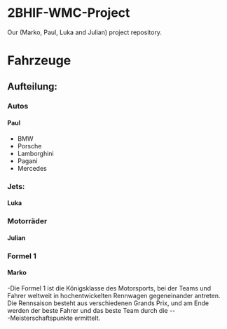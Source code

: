 # 2BHIF-WMC-Project
Our (Marko, Paul, Luka and Julian) project repository.
# Fahrzeuge
## Aufteilung:
### Autos
#### Paul
- BMW
- Porsche
- Lamborghini
- Pagani
- Mercedes

### Jets:
#### Luka

### Motorräder
#### Julian

### Formel 1
#### Marko
-Die Formel 1 ist die Königsklasse des Motorsports, bei der Teams und Fahrer weltweit in hochentwickelten Rennwagen gegeneinander antreten. Die Rennsaison besteht aus verschiedenen Grands Prix, und am Ende werden der beste Fahrer und das beste Team durch die --  
 -Meisterschaftspunkte ermittelt.
